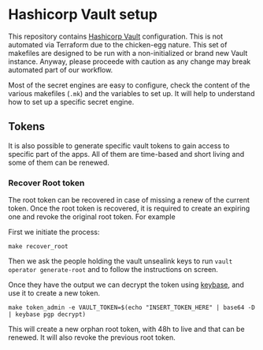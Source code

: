 # Hashicorp Vault setup

This repository contains [Hashicorp Vault](https://vaultproject.io)
configuration. This is not automated via Terraform due to the chicken-egg
nature. This set of makefiles are designed to be run with a non-initialized or
brand new Vault instance. Anyway, please proceede with caution as any change may
break automated part of our workflow.

Most of the secret engines are easy to configure, check the content of the
various makefiles (`.mk`) and the variables to set up. It will help to
understand how to set up a specific secret engine.

## Tokens

It is also possible to generate specific vault tokens to gain access to
specific part of the apps. All of them are time-based and short living and
some of them can be renewed.

### Recover Root token

The root token can be recovered in case of missing a renew of the current token.
Once the root token is recovered, it is required to create an expiring one and
revoke the original root token. For example

First we initiate the process:

```shh
make recover_root
```

Then we ask the people holding the vault unsealink keys to run
`vault operator generate-root` and to follow the instructions on screen.

Once they have the output we can decrypt the token using
[keybase](https://keybase.io), and use it to create a new token.

```shell
make token_admin -e VAULT_TOKEN=$(echo "INSERT_TOKEN_HERE" | base64 -D | keybase pgp decrypt)
```

This will create a new orphan root token, with 48h to live and that can be
renewed. It will also revoke the previous root token.

